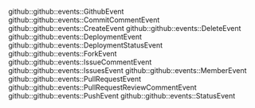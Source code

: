 github::github::events::GithubEvent
github::github::events::CommitCommentEvent
github::github::events::CreateEvent
github::github::events::DeleteEvent
github::github::events::DeploymentEvent
github::github::events::DeploymentStatusEvent
github::github::events::ForkEvent
github::github::events::IssueCommentEvent
github::github::events::IssuesEvent
github::github::events::MemberEvent
github::github::events::PullRequestEvent
github::github::events::PullRequestReviewCommentEvent
github::github::events::PushEvent
github::github::events::StatusEvent